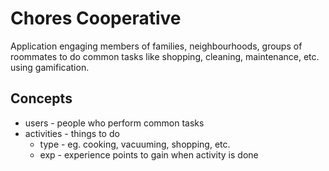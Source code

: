 # Chores Cooperative

Application engaging members of families, neighbourhoods, groups of roommates to do common tasks like shopping, cleaning, maintenance, etc. using gamification.

## Concepts

- users - people who perform common tasks
- activities - things to do
  - type - eg. cooking, vacuuming, shopping, etc.
  - exp - experience points to gain when activity is done  
  
